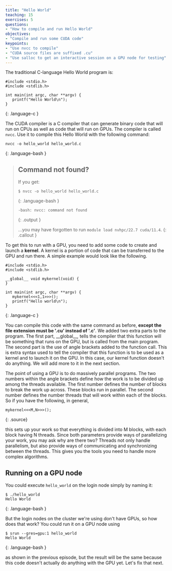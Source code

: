 ```yaml
---
title: "Hello World"
teaching: 15
exercises: 5
questions:
- "How to compile and run Hello World"
objectives:
- "Compile and run some CUDA code"
keypoints:
- "Use nvcc to compile"
- "CUDA source files are suffixed .cu"
- "Use salloc to get an interactive session on a GPU node for testing"
---
```


The traditional C-language Hello World program is:

~~~
#include <stdio.h>
#include <stdlib.h>

int main(int argc, char **argv) {
   printf("Hello World\n");
}
~~~
{: .language-c }

The CUDA compiler is a C compiler that can generate binary code that will run on CPUs as well as code that will run on GPUs. The compiler is called `nvcc`. Use it to compile this Hello World with the following command:

~~~
nvcc -o hello_world hello_world.c
~~~
{: .language-bash }

> ## Command not found?
> If you get:
>
> ~~~
> $ nvcc -o hello_world hello_world.c
> ~~~
> {: .language-bash }
> ~~~
> -bash: nvcc: command not found
> ~~~
> {: .output }
>
> ...you may have forgotten to run `module load nvhpc/22.7 cuda/11.4`.
{: .callout }

To get this to run with a GPU, you need to add some code to create and launch a **kernel**. A kernel is a portion of code that can be transferred to the GPU and run there. A simple example would look like the following.

~~~
#include <stdio.h>
#include <stdlib.h>

__global__ void mykernel(void) {
}

int main(int argc, char **argv) {
   mykernel<<<1,1>>>();
   printf("Hello world\n");
}
~~~
{: .language-c }

You can compile this code with the same command as before, **except the file extension must be '.cu' instead of '.c'**. We added two extra parts to the program. The first part, \_\_global\_\_, tells the compiler that this function will be something that runs on the GPU, but is called from the main program. The second part is the use of angle brackets added to the function call. This is extra syntax used to tell the compiler that this function is to be used as a kernel and to launch it on the GPU. In this case, our kernel function doesn't do anything. We will add more to it in the next section.

The point of using a GPU is to do massively parallel programs. The two numbers within the angle brackets define how the work is to be divided up among the threads available. The first number defines the number of blocks to break the work up across. These blocks run in parallel. The second number defines the number threads that will work within each of the blocks. So if you have the following, in general,

~~~
mykernel<<<M,N>>>();
~~~
{: .source}

this sets up your work so that everything is divided into M blocks, with each block having N threads. Since both parameters provide ways of parallelizing your work, you may ask why are there two? Threads not only handle parallelism, but also provide ways of communicating and synchronizing between the threads. This gives you the tools you need to handle more complex algorithms.

## Running on a GPU node

You could execute `hello_world` on the login node simply by naming it:

~~~
$ ./hello_world
Hello World
~~~
{: .language-bash }

But the login nodes on the cluster we're using don't have GPUs, so how does
that work?  You could run it on a GPU node using 

~~~
$ srun --gres=gpu:1 hello_world
Hello World
~~~
{: .language-bash }

as shown in the previous episode, but the result will be the same because this code
doesn't actually do anything with the GPU yet.  Let's fix that next.
